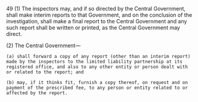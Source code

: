49
(1) The inspectors may, and if so directed by the Central Government, shall make interim reports to that Government, and on the conclusion of the investigation, shall make a final report to the Central Government and any such report shall be written or printed, as the Central Government may direct.

(2) The Central Government—

    (a)	shall forward a copy of any report (other than an interim report) made by the inspectors to the limited liability partnership at its registered office, and also to any other entity or person dealt with or related to the report; and

    (b)	may, if it thinks fit, furnish a copy thereof, on request and on payment of the prescribed fee, to any person or entity related to or affected by the report.
